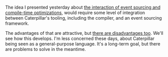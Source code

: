 The idea I presented yesterday about
[the interaction of event sourcing and compile-time optimizations](/daily/2024-11-04),
would require some level of integration between Caterpillar's tooling, including
the compiler, and an event sourcing framework.

The advantages of that are attractive, but
[there are disadvantages too](/daily/2024-04-22). We'll see how this develops.
I'm less concerned these days, about Caterpillar being seen as a general-purpose
language. It's a long-term goal, but there are problems to solve in the
meantime.
